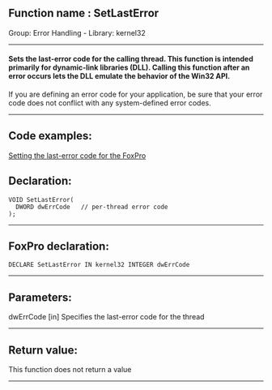 
## Function name : SetLastError
Group: Error Handling - Library: kernel32    
***  


#### Sets the last-error code for the calling thread. This function is intended primarily for dynamic-link libraries (DLL). Calling this function after an error occurs lets the DLL emulate the behavior of the Win32 API.

If you are defining an error code for your application, be sure that your error code does not conflict with any system-defined error codes.

***  


## Code examples:
[Setting the last-error code for the FoxPro](../../samples/sample_058.md)  

## Declaration:
```foxpro  
VOID SetLastError(
  DWORD dwErrCode   // per-thread error code
);  
```  
***  


## FoxPro declaration:
```foxpro  
DECLARE SetLastError IN kernel32 INTEGER dwErrCode  
```  
***  


## Parameters:
dwErrCode 
[in] Specifies the last-error code for the thread  
***  


## Return value:
This function does not return a value  
***  


